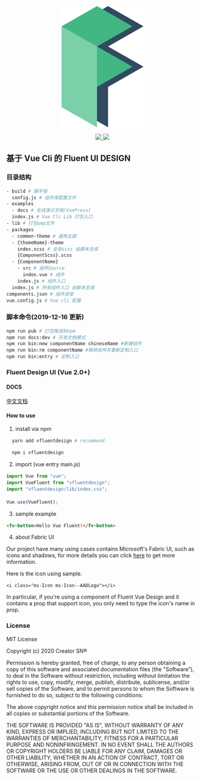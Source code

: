 <p align="center">
    <img src="./examples/assert/logo/VFluent.png"/>
</div>

<p align="center">
    <a href="LICENSE">
      <img src="https://img.shields.io/badge/License-MIT-yellow.svg">
    </a>
    <a href="BUILD">
      <img src="https://travis-ci.com/aleversn/VFluent.svg?branch=master">
    </a>
</p>

## 基于 Vue Cli 的 Fluent UI DESIGN

### 目录结构

```bash
- build # 脚手架
  config.js # 组件库配置文件
- examples
  - docs # 在线演示文档(VuePress)
  index.js # Vue Cli Lib 打包入口
- lib # 打包ump文件
- packages
  - common-theme # 通用主题
  - {themeName}-theme
    index.scss # 全局scss 由脚本生成
    {ComponentScss}.scss
  - {ComponentName}
    - src # 组件Source
      index.vue # 组件
    index.js # 组件入口
  index.js # 所有组件入口 由脚本生成
components.json # 组件目录
vue.config.js # Vue cli 配置
```

### 脚本命令(2019-12-16 更新)

```bash
npm run pub # 打包推送到npm
npm run docs:dev # 开发文档模式
npm run bin:new componentName chineseName #新建组件
npm run bin:rm componentName #移除组件并重新定制入口
npm run bin:entry # 定制入口
```

### Fluent Design UI (Vue 2.0+)

#### DOCS

[中文文档](https://aleversn.github.io/VFluent)

#### How to use

1. install via npm

```bash
  yarn add vfluentdesign # recommend
```

```bash
  npm i vfluentdesign
```

2. import (vue entry main.js)

```js
import Vue from "vue";
import VueFluent from "vfluentdesign";
import "vfluentdesign/lib/index.css";

Vue.use(VueFluent);
```

3. sample example

```html
<fv-button>Hello Vue Fluent!</fv-button>
```

4. about Fabric UI

Our project have many using cases contains Microsoft's Fabric UI, such as icons and shadows, for more details you can click <a href="https://developer.microsoft.com/en-us/fabric#/styles">here</a> to get more information.

Here is the icon using sample.

```vue
<i class="ms-Icon ms-Icon--AADLogo"></i>
```

In particular, if you're using a component of Fluent Vue Design and it contains a prop that support icon, you only need to type the icon's name in prop.

### License

MIT License

Copyright (c) 2020 Creator SN®

Permission is hereby granted, free of charge, to any person obtaining a copy
of this software and associated documentation files (the "Software"), to deal
in the Software without restriction, including without limitation the rights
to use, copy, modify, merge, publish, distribute, sublicense, and/or sell
copies of the Software, and to permit persons to whom the Software is
furnished to do so, subject to the following conditions:

The above copyright notice and this permission notice shall be included in all
copies or substantial portions of the Software.

THE SOFTWARE IS PROVIDED "AS IS", WITHOUT WARRANTY OF ANY KIND, EXPRESS OR
IMPLIED, INCLUDING BUT NOT LIMITED TO THE WARRANTIES OF MERCHANTABILITY,
FITNESS FOR A PARTICULAR PURPOSE AND NONINFRINGEMENT. IN NO EVENT SHALL THE
AUTHORS OR COPYRIGHT HOLDERS BE LIABLE FOR ANY CLAIM, DAMAGES OR OTHER
LIABILITY, WHETHER IN AN ACTION OF CONTRACT, TORT OR OTHERWISE, ARISING FROM,
OUT OF OR IN CONNECTION WITH THE SOFTWARE OR THE USE OR OTHER DEALINGS IN THE
SOFTWARE.
